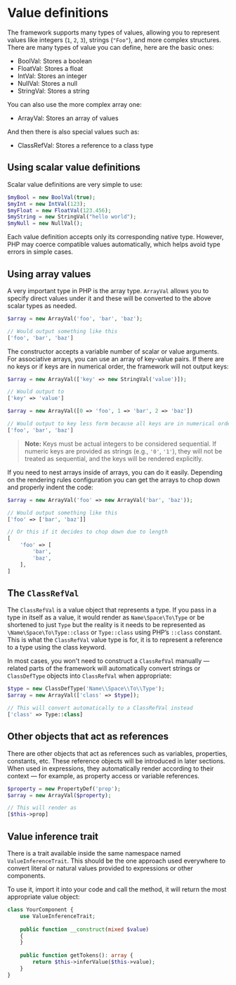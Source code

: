 # Value definitions

The framework supports many types of values, allowing you to represent values like integers (`1`, `2`, `3`), strings (`"Foo"`), and more complex structures. There are many types of value you can define, here are the basic ones:

- BoolVal: Stores a boolean
- FloatVal: Stores a float
- IntVal: Stores an integer
- NullVal: Stores a null
- StringVal: Stores a string

You can also use the more complex array one:

- ArrayVal: Stores an array of values

And then there is also special values such as:

- ClassRefVal: Stores a reference to a class type

## Using scalar value definitions

Scalar value definitions are very simple to use:

```php
$myBool = new BoolVal(true);
$myInt = new IntVal(123);
$myFloat = new FloatVal(123.456);
$myString = new StringVal("hello world");
$myNull = new NullVal();
```

Each value definition accepts only its corresponding native type. However, PHP may coerce compatible values automatically, which helps avoid type errors in simple cases.

## Using array values

A very important type in PHP is the array type. `ArrayVal` allows you to specify direct values under it and these will be converted to the above scalar types as needed.

```php
$array = new ArrayVal('foo', 'bar', 'baz');

// Would output something like this
['foo', 'bar', 'baz']
```

The constructor accepts a variable number of scalar or value arguments. For associative arrays, you can use an array of key-value pairs. If there are no keys or if keys are in numerical order, the framework will not output keys:

```php
$array = new ArrayVal(['key' => new StringVal('value')]);

// Would output to
['key' => 'value']

$array = new ArrayVal([0 => 'foo', 1 => 'bar', 2 => 'baz'])

// Would output to key less form because all keys are in numerical order
['foo', 'bar', 'baz']
```

> **Note:** Keys must be actual integers to be considered sequential. If numeric keys are provided as strings (e.g., `'0'`, `'1'`), they will not be treated as sequential, and the keys will be rendered explicitly.

If you need to nest arrays inside of arrays, you can do it easily. Depending on the rendering rules configuration you can get the arrays to chop down and properly indent the code:

```php
$array = new ArrayVal('foo' => new ArrayVal('bar', 'baz'));

// Would output something like this
['foo' => ['bar', 'baz']]

// Or this if it decides to chop down due to length
[
    'foo' => [
        'bar',
        'baz',
    ],
]
```

## The `ClassRefVal`

The `ClassRefVal` is a value object that represents a type. If you pass in a type in itself as a value, it would render as `Name\Space\To\Type` or be shortened to just `Type` but the reality is it needs to be represented as `\Name\Space\To\Type::class` or `Type::class` using PHP’s `::class` constant. This is what the `ClassRefVal` value type is for, it is to represent a reference to a type using the class keyword.

In most cases, you won't need to construct a `ClassRefVal` manually — related parts of the framework will automatically convert strings or `ClassDefType` objects into `ClassRefVal` when appropriate:

```php
$type = new ClassDefType('Name\\Space\\To\\Type');
$array = new ArrayVal(['class' => $type]);

// This will convert automatically to a ClassRefVal instead
['class' => Type::class]
```

## Other objects that act as references

There are other objects that act as references such as variables, properties, constants, etc. These reference objects will be introduced in later sections. When used in expressions, they automatically render according to their context — for example, as property access or variable references.

```php
$property = new PropertyDef('prop');
$array = new ArrayVal($property);

// This will render as
[$this->prop]
```

## Value inference trait

There is a trait available inside the same namespace named `ValueInferenceTrait`. This should be the one approach used everywhere to convert literal or natural values provided to expressions or other components.

To use it, import it into your code and call the method, it will return the most appropriate value object:

```php
class YourComponent {
    use ValueInferenceTrait;
    
    public function __construct(mixed $value)
    {
    }
    
    public function getTokens(): array {
        return $this->inferValue($this->value);
    }
}
```